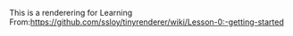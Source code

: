 This is a renderering for Learning
From:https://github.com/ssloy/tinyrenderer/wiki/Lesson-0:-getting-started
